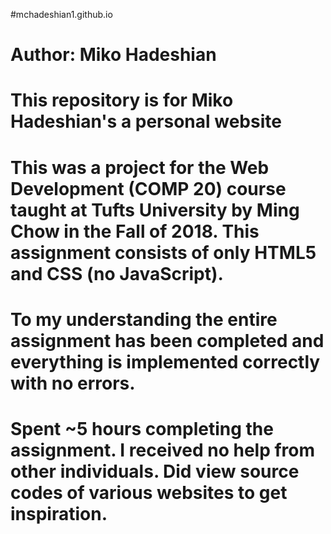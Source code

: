 #mchadeshian1.github.io
# Author: Miko Hadeshian
# This repository is for Miko Hadeshian's a personal website 
# This was a project for the Web Development (COMP 20) course taught at Tufts University by Ming Chow in the Fall of 2018. This assignment consists of only HTML5 and CSS (no JavaScript).
# To my understanding the entire assignment has been completed and everything is implemented correctly with no errors.
# Spent ~5 hours completing the assignment. I received no help from other individuals. Did view source codes of various websites to get inspiration.






